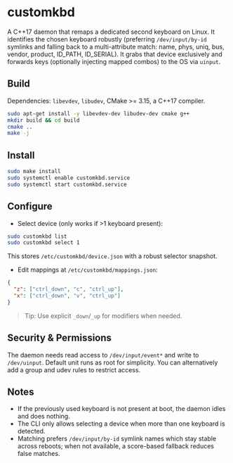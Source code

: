 # customkbd

A C++17 daemon that remaps a dedicated second keyboard on Linux. It identifies the chosen keyboard robustly (preferring `/dev/input/by-id` symlinks and falling back to a multi-attribute match: name, phys, uniq, bus, vendor, product, ID_PATH, ID_SERIAL). It grabs that device exclusively and forwards keys (optionally injecting mapped combos) to the OS via `uinput`.

## Build

Dependencies: `libevdev`, `libudev`, CMake >= 3.15, a C++17 compiler.

```bash
sudo apt-get install -y libevdev-dev libudev-dev cmake g++
mkdir build && cd build
cmake ..
make -j
```

## Install

```bash
sudo make install
sudo systemctl enable customkbd.service
sudo systemctl start customkbd.service
```

## Configure

- Select device (only works if >1 keyboard present):

```bash
sudo customkbd list
sudo customkbd select 1
```

This stores `/etc/customkbd/device.json` with a robust selector snapshot.

- Edit mappings at `/etc/customkbd/mappings.json`:

```json
{
  "z": ["ctrl_down", "c", "ctrl_up"],
  "x": ["ctrl_down", "v", "ctrl_up"]
}
```

> Tip: Use explicit `_down`/`_up` for modifiers when needed.

## Security & Permissions

The daemon needs read access to `/dev/input/event*` and write to `/dev/uinput`. Default unit runs as root for simplicity. You can alternatively add a group and udev rules to restrict access.

## Notes

- If the previously used keyboard is not present at boot, the daemon idles and does nothing.
- The CLI only allows selecting a device when more than one keyboard is detected.
- Matching prefers `/dev/input/by-id` symlink names which stay stable across reboots; when not available, a score-based fallback reduces false matches.
